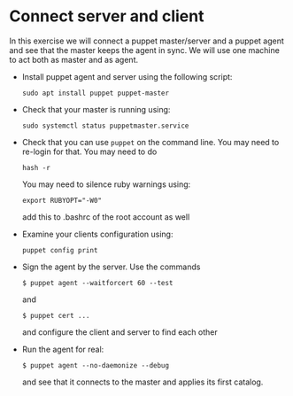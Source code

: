 Connect server and client
=========================

In this exercise we will connect a puppet master/server and a puppet agent
and see that the master keeps the agent in sync.
We will use one machine to act both as master and as agent.

* Install puppet agent and server using the following script: 
	```shell
	sudo apt install puppet puppet-master
	```

* Check that your master is running using:
	```shell
	sudo systemctl status puppetmaster.service
	```

* Check that you can use `puppet` on the command line.
	You may need to re-login for that.
	You may need to do
	```shell
	hash -r
	```
	You may need to silence ruby warnings using:
	```shell
	export RUBYOPT="-W0"
	```
	add this to .bashrc of the root account as well

* Examine your clients configuration using:
	```shell
	puppet config print
	```

* Sign the agent by the server.
	Use the commands
	```shell
	$ puppet agent --waitforcert 60 --test
	```
	and
	```shell
	$ puppet cert ...
	```
	and configure the client and server to find each other

* Run the agent for real:
	```shell
	$ puppet agent --no-daemonize --debug
	```
	and see that it connects to the master and applies its first catalog.
